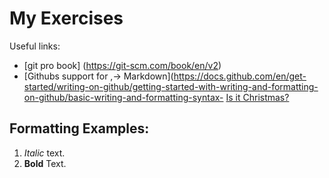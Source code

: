 # My Exercises
Useful links:
- [git pro book] (https://git-scm.com/book/en/v2)
- [Githubs support for
,→ Markdown](https://docs.github.com/en/get-started/writing-on-github/getting-started-with-writing-and-formatting-on-github/basic-writing-and-formatting-syntax- [Is it Christmas?](https://isitchristmas.com)
## Formatting Examples:
1. *Italic* text.
2. **Bold** Text.
